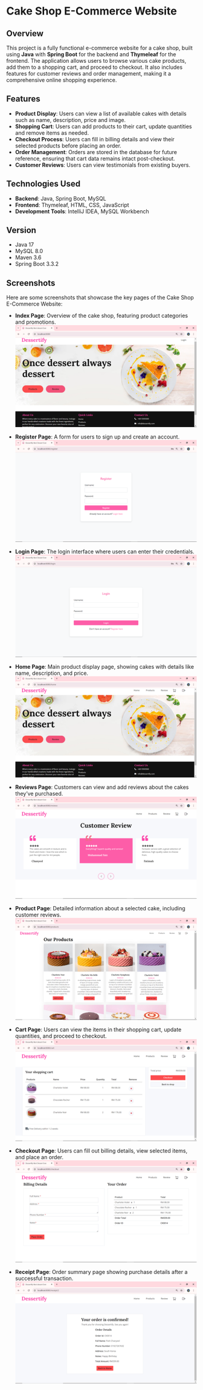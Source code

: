 # Cake Shop E-Commerce Website

## Overview

This project is a fully functional e-commerce website for a cake shop, built using **Java** with **Spring Boot** for the backend and **Thymeleaf** for the frontend. The application allows users to browse various cake products, add them to a shopping cart, and proceed to checkout. It also includes features for customer reviews and order management, making it a comprehensive online shopping experience.

## Features

- **Product Display**: Users can view a list of available cakes with details such as name, description, price and image.
- **Shopping Cart**: Users can add products to their cart, update quantities and remove items as needed.
- **Checkout Process**: Users can fill in billing details and view their selected products before placing an order.
- **Order Management**: Orders are stored in the database for future reference, ensuring that cart data remains intact post-checkout.
- **Customer Reviews**: Users can view testimonials from existing buyers.

## Technologies Used

- **Backend**: Java, Spring Boot, MySQL
- **Frontend**: Thymeleaf, HTML, CSS, JavaScript
- **Development Tools**: IntelliJ IDEA, MySQL Workbench

## Version
- Java 17
- MySQL 8.0
- Maven 3.6
- Spring Boot 3.3.2
## Screenshots

Here are some screenshots that showcase the key pages of the Cake Shop E-Commerce Website:

- **Index Page**: Overview of the cake shop, featuring product categories and promotions.  
  ![Index](screenshot/Index.png)

- **Register Page**: A form for users to sign up and create an account.  
  ![Register](screenshot/Register.png)

- **Login Page**: The login interface where users can enter their credentials.  
  ![Login](screenshot/Login.png)

- **Home Page**: Main product display page, showing cakes with details like name, description, and price.  
  ![Home](screenshot/Home.png)

- **Reviews Page**: Customers can view and add reviews about the cakes they’ve purchased.  
  ![Reviews](screenshot/Reviews.png)

- **Product Page**: Detailed information about a selected cake, including customer reviews.  
  ![Product](screenshot/Product.png)

- **Cart Page**: Users can view the items in their shopping cart, update quantities, and proceed to checkout.  
  ![Cart](screenshot/Cart.PNG)

- **Checkout Page**: Users can fill out billing details, view selected items, and place an order.  
  ![Checkout](screenshot/Checkout.png)

- **Receipt Page**: Order summary page showing purchase details after a successful transaction.  
  ![Receipt](screenshot/Receipt.png)








